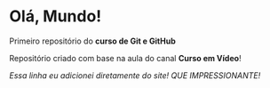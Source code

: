 # Olá, Mundo!
 Primeiro repositório do **curso de Git e GitHub**

 Repositório criado com base na aula do canal **Curso em Vídeo**!

*Essa linha eu adicionei diretamente do site! QUE IMPRESSIONANTE!*
